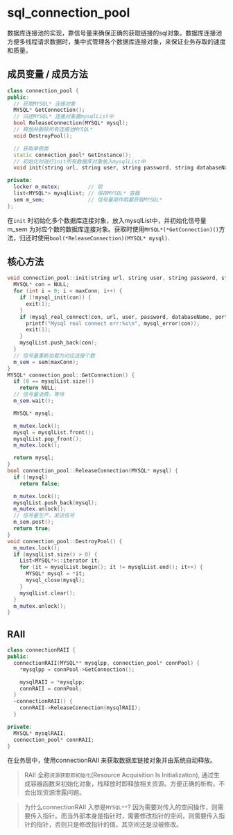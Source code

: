 # sql_connection_pool

数据库连接池的实现，靠信号量来确保正确的获取链接的sql对象。数据库连接池方便多线程请求数据时，集中式管理各个数据库连接对象，来保证业务存取的速度和质量。

## 成员变量 / 成员方法

```cpp
class connection_pool {
public:
  // 获取MYSQL* 连接对象
  MYSQL* GetConnection();
  // 归还MYSQL* 连接对象置mysqlList中
  bool ReleaseConnection(MYSQL* mysql);
  // 释放并删除所有连接池MYSQL*
  void DestroyPool();

  // 获取单例类
  static connection_pool* GetInstance();
  // 初始化时进行init所有数据库对象放入mysqlList中
  void init(string url, string user, string password, string databaseName, int port, int maxConn, int close_log);

private:
  locker m_mutex;         // 锁
  list<MYSQL*> mysqlList; // 保存MYSQL* 容器
  sem m_sem;              // 信号量用作阻塞获取MYSQL*
};
```

在`init` 时初始化多个数据库连接对象，放入mysqlList中，并初始化信号量m_sem 为对应个数的数据库连接对象。获取时使用`MYSQL*(*GetConnection)()`方法，归还时使用`bool(*ReleaseConnection)(MYSQL* mysql)`.

## 核心方法

```cpp
void connection_pool::init(string url, string user, string password, string databaseName, int port, int maxConn, int close_log) {
  MYSQL* con = NULL;
  for (int i = 0; i < maxConn; i++) {
    if (!mysql_init(con)) {
      exit(1);
    }
    if (mysql_real_connect(con, url, user, password, databaseName, port, 0, NULL) == NULL) {
      printf("Mysql real connect err:%s\n", mysql_error(con));
      exit(1);
    }
    mysqlList.push_back(con);
  }
  // 信号量重新加载为对应连接个数
  m_sem = sem(maxConn);
}
MYSQL* connection_pool::GetConnection() {
  if (0 == mysqlList.size())
    return NULL;
  // 信号量消费，等待
  m_sem.wait();

  MYSQL* mysql;

  m_mutex.lock();
  mysql = mysqlList.front();
  mysqlList.pop_front();
  m_mutex.lock();

  return mysql;
}
bool connection_pool::ReleaseConnection(MYSQL* mysql) {
  if (!mysql)
    return false;

  m_mutex.lock();
  mysqlList.push_back(mysql);
  m_mutex.unlock();
  // 信号量生产，发送信号
  m_sem.post();
  return true;
}
void connection_pool::DestroyPool() {
  m_mutex.lock();
  if (mysqlList.size() > 0) {
    List<MYSQL*>::iterator it;
    for (it = mysqlList.begin(); it != mysqlList.end(); it++) {
      MYSQL* mysql = *it;
      mysql_close(mysql);
    }
    mysqlList.clear();
  }
  m_mutex.unlock();
}
```

## RAII

```cpp
class connectionRAII {
public:
  connectionRAII(MYSQL** mysqlpp, connection_pool* connPool) {
    *mysqlpp = connPool->GetConnection();

    mysqlRAII = *mysqlpp;
    connRAII = connPool;
  }
  ~connectionRAII() {
    connRAII->ReleaseConnection(mysqlRAII);
  }

private:
  MYSQL* mysqlRAII;
  connection_pool* connRAII;
}
```

在业务层中，使用connectionRAII 来获取数据库链接对象并由系统自动释放。

> RAII 全称`资源获取即初始化`(Resource Acquisition Is Initialization), 通过生成容器函数来初始化对象，栈释放时即释放相关资源。方便正确的析构，不会出现资源泄露问题。

> 为什么connectionRAII 入参是`MYSQL**`? 因为需要对传入的空间操作，则需要传入指针。而当外部本身是指针时，需要修改指针的空间，则需要传入指针的指针，否则只是修改指针的值，其空间还是没被修改。

